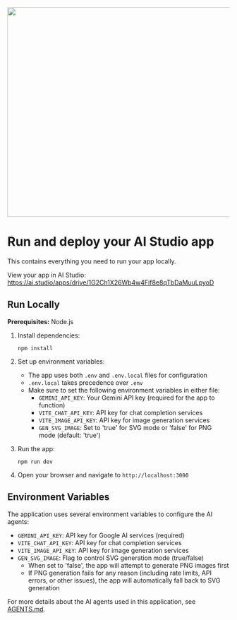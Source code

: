 <div align="center">
<img width="1200" height="475" alt="GHBanner" src="https://github.com/user-attachments/assets/0aa67016-6eaf-458a-adb2-6e31a0763ed6" />
</div>

# Run and deploy your AI Studio app

This contains everything you need to run your app locally.

View your app in AI Studio: https://ai.studio/apps/drive/1G2Ch1X26Wb4w4Fif8e8qTbDaMuuLpyoD

## Run Locally

**Prerequisites:** Node.js

1. Install dependencies:
   ```
   npm install
   ```

2. Set up environment variables:
   - The app uses both `.env` and `.env.local` files for configuration
   - `.env.local` takes precedence over `.env`
   - Make sure to set the following environment variables in either file:
     - `GEMINI_API_KEY`: Your Gemini API key (required for the app to function)
     - `VITE_CHAT_API_KEY`: API key for chat completion services
     - `VITE_IMAGE_API_KEY`: API key for image generation services
     - `GEN_SVG_IMAGE`: Set to 'true' for SVG mode or 'false' for PNG mode (default: 'true')

3. Run the app:
   ```
   npm run dev
   ```

4. Open your browser and navigate to `http://localhost:3000`

## Environment Variables

The application uses several environment variables to configure the AI agents:

- `GEMINI_API_KEY`: API key for Google AI services (required)
- `VITE_CHAT_API_KEY`: API key for chat completion services
- `VITE_IMAGE_API_KEY`: API key for image generation services
- `GEN_SVG_IMAGE`: Flag to control SVG generation mode (true/false)
  - When set to 'false', the app will attempt to generate PNG images first
  - If PNG generation fails for any reason (including rate limits, API errors, or other issues), the app will automatically fall back to SVG generation

For more details about the AI agents used in this application, see [AGENTS.md](AGENTS.md).
